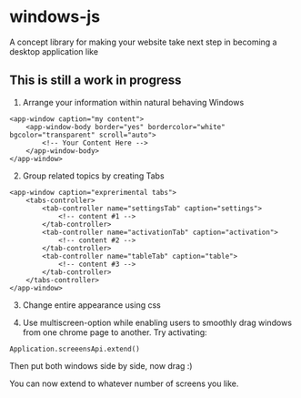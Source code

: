 # windows-js
A concept library for making your website take next step in becoming a desktop application like

## This is still a work in progress

1. Arrange your information within natural behaving Windows
```
<app-window caption="my content">
    <app-window-body border="yes" bordercolor="white" bgcolor="transparent" scroll="auto">
        <!-- Your Content Here -->
    </app-window-body>
</app-window>
```

2. Group related topics by creating Tabs
```
<app-window caption="exprerimental tabs">
    <tabs-controller>
        <tab-controller name="settingsTab" caption="settings">
            <!-- content #1 -->
        </tab-controller>
        <tab-controller name="activationTab" caption="activation">
            <!-- content #2 -->
        </tab-controller>
        <tab-controller name="tableTab" caption="table">
            <!-- content #3 -->
        </tab-controller>
    </tabs-controller>
</app-window>
```

3. Change entire appearance using css

4. Use multiscreen-option while enabling users to smoothly drag windows from one chrome page to another.
Try activating:
```
Application.screeensApi.extend()
```
Then put both windows side by side,
now drag :)

You can now extend to whatever number of screens you like.
